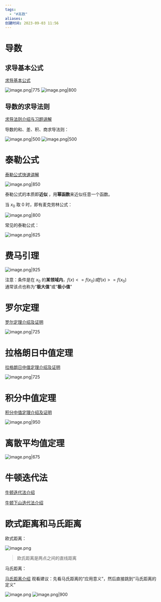 ```yaml
---
tags:
  - "#高数"
aliases: 
创建时间: 2023-09-03 11:56
---
```


# 导数

## 求导基本公式

[求导基本公式](https://mp.weixin.qq.com/s?__biz=MzA3NTc3OTc0OA==&mid=2648868772&idx=4&sn=6a83c01716233f5323a43e04abaf4d6e&chksm=877d7c6fb00af57906e65c7fdcbc292df39214dde1431f38dcaf1f603eb2ad8bfbb75a9827b7&scene=27)

![image.png|775](https://zbn-picture-1319009493.cos.ap-guangzhou.myqcloud.com/public-pic/202309031300674.png)
![image.png|800](https://zbn-picture-1319009493.cos.ap-guangzhou.myqcloud.com/public-pic/202309031301078.png)

## 导数的求导法则

[求导法则介绍与习题讲解](https://www.bilibili.com/video/BV1864y1T7Ks?t=53.5&p=14)

导数的和、差、积、商求导法则：

![image.png|500](https://zbn-picture-1319009493.cos.ap-guangzhou.myqcloud.com/public-pic/202309031202864.png)
![image.png|500](https://zbn-picture-1319009493.cos.ap-guangzhou.myqcloud.com/public-pic/202309031208610.png)

# 泰勒公式

[泰勒公式快速讲解](https://www.bilibili.com/video/BV1WX4y1g7bx?t=70.4)

![image.png|850](https://zbn-picture-1319009493.cos.ap-guangzhou.myqcloud.com/public-pic/202309031315962.png)

泰勒公式的本质即**近似** ，用**幂函数**来近似任意一个函数。

当 $x_0$ 取 0 时，即有麦克劳林公式：

![image.png|800](https://zbn-picture-1319009493.cos.ap-guangzhou.myqcloud.com/public-pic/202309031319970.png)

常见的泰勒公式：

![image.png|625](https://zbn-picture-1319009493.cos.ap-guangzhou.myqcloud.com/public-pic/202309031320290.png)



# 费马引理

![image.png|925](https://zbn-picture-1319009493.cos.ap-guangzhou.myqcloud.com/public-pic/202309031440237.png)

注意：条件是在 $x_0$ 的**某领域内**，$f(x)<=f(x_0)或f(x)>=f(x_0)$  
通常该点也称为“**极大值**”或“**极小值**”

# 罗尔定理

[罗尔定理介绍及证明](https://www.bilibili.com/video/BV1864y1T7Ks?t=408.2&p=19)

![image.png|725](https://zbn-picture-1319009493.cos.ap-guangzhou.myqcloud.com/public-pic/202309031450913.png)

# 拉格朗日中值定理

[拉格朗日中值定理介绍及证明](https://www.bilibili.com/video/BV1864y1T7Ks?t=1385.2&p=19)

![image.png|725](https://zbn-picture-1319009493.cos.ap-guangzhou.myqcloud.com/public-pic/202309031455778.png)


# 积分中值定理

[积分中值定理介绍及证明](https://www.bilibili.com/video/BV15F41167WR?t=0.1)

![image.png|950](https://zbn-picture-1319009493.cos.ap-guangzhou.myqcloud.com/public-pic/202309031510084.png)


# 离散平均值定理

![image.png|675](https://zbn-picture-1319009493.cos.ap-guangzhou.myqcloud.com/public-pic/202309031512181.png)


# 牛顿迭代法

[牛顿迭代法介绍](https://www.bilibili.com/video/BV1qM4y1B7Kr?t=1.4)

[牛顿下山迭代法介绍](https://www.bilibili.com/video/BV1Lg4y1s7HJ?t=2.0)

# 欧式距离和马氏距离

 欧式距离：

![image.png](https://zbn-picture-1319009493.cos.ap-guangzhou.myqcloud.com/public-pic/202309061053916.png)

> 欧氏距离是两点之间的直线距离


马氏距离：

[马氏距离介绍](https://www.bilibili.com/video/BV1GM411b75c?t=609.1)
观看建议：先看马氏距离的“应用意义”，然后直接跳到“马氏距离的定义”

![image.png](https://zbn-picture-1319009493.cos.ap-guangzhou.myqcloud.com/public-pic/202309061144299.png)
![image.png|900](https://zbn-picture-1319009493.cos.ap-guangzhou.myqcloud.com/public-pic/202309061145277.png)

